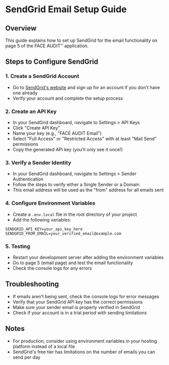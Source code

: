 # SendGrid Email Setup Guide

## Overview
This guide explains how to set up SendGrid for the email functionality on page 5 of the FACE AUDIT™ application.

## Steps to Configure SendGrid

### 1. Create a SendGrid Account
- Go to [SendGrid's website](https://sendgrid.com/) and sign up for an account if you don't have one already
- Verify your account and complete the setup process

### 2. Create an API Key
- In your SendGrid dashboard, navigate to Settings > API Keys
- Click "Create API Key"
- Name your key (e.g., "FACE AUDIT Email")
- Select "Full Access" or "Restricted Access" with at least "Mail Send" permissions
- Copy the generated API key (you'll only see it once!)

### 3. Verify a Sender Identity
- In your SendGrid dashboard, navigate to Settings > Sender Authentication
- Follow the steps to verify either a Single Sender or a Domain
- This email address will be used as the "from" address for all emails sent

### 4. Configure Environment Variables
- Create a `.env.local` file in the root directory of your project
- Add the following variables:

```
SENDGRID_API_KEY=your_api_key_here
SENDGRID_FROM_EMAIL=your_verified_email@example.com
```

### 5. Testing
- Restart your development server after adding the environment variables
- Go to page 5 (email page) and test the email functionality
- Check the console logs for any errors

## Troubleshooting
- If emails aren't being sent, check the console logs for error messages
- Verify that your SendGrid API key has the correct permissions
- Make sure your sender email is properly verified in SendGrid
- Check if your account is in a trial period with sending limitations

## Notes
- For production, consider using environment variables in your hosting platform instead of a local file
- SendGrid's free tier has limitations on the number of emails you can send per day
